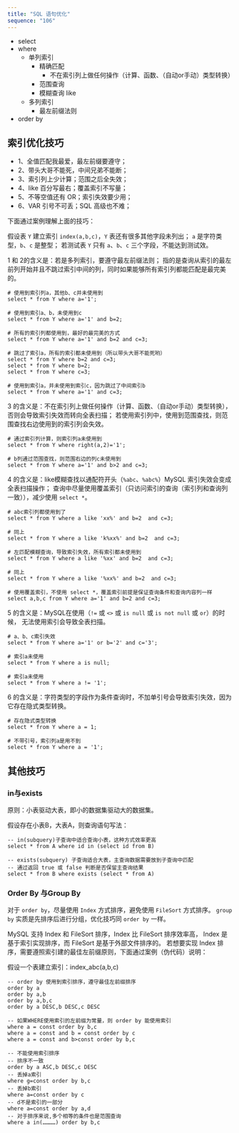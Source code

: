 ```yaml
---
title: "SQL 语句优化"
sequence: "106"
---
```


- select
- where
    - 单列索引
        - 精确匹配
            - 不在索引列上做任何操作（计算、函数、（自动or手动）类型转换）
        - 范围查询
        - 模糊查询 like
    - 多列索引
        - 最左前缀法则
- order by

## 索引优化技巧

- 1、全值匹配我最爱，最左前缀要遵守；
- 2、带头大哥不能死，中间兄弟不能断；
- 3、索引列上少计算；范围之后全失效；
- 4、like 百分写最右；覆盖索引不写量；
- 5、不等空值还有 OR；索引失效要少用；
- 6、VAR 引号不可丢；SQL 高级也不难；

下面通过案例理解上面的技巧：

假设表 `Y` 建立索引 `index(a,b,c)`，`Y` 表还有很多其他字段未列出；
`a` 是字符类型，`b`、`c` 是整型；
若测试表 `Y` 只有 `a`、`b`、`c` 三个字段，不能达到测试效。

1 和 2的含义是：若是多列索引，要遵守最左前缀法则；
指的是查询从索引的最左前列开始并且不跳过索引中间的列，同时如果能够所有索引列都能匹配是最完美的。

```text
# 使用到索引列a，其他b、c并未使用到
select * from Y where a='1';

# 使用到索引a、b，未使用到c
select * from Y where a='1' and b=2;

# 所有的索引列都使用到，最好的最完美的方式
select * from Y where a='1' and b=2 and c=3;

# 跳过了索引a，所有的索引都未使用到（所以带头大哥不能死哟）
select * from Y where b=2 and c=3;
select * from Y where b=2;
select * from Y where c=3;

# 使用到索引a，并未使用到索引c，因为跳过了中间索引b
select * from Y where a='1' and c=3;
```

3 的含义是：不在索引列上做任何操作（计算、函数、（自动or手动）类型转换），
否则会导致索引失效而转向全表扫描；
若使用索引列中，使用到范围查找，则范围查找右边使用到的索引列会失效。

```text
# 通过索引列计算，则索引列a未使用到
select * from Y where right(a,2)='1';

# b列通过范围查找，则范围右边的列c未使用到
select * from Y where a='1' and b>2 and c=3;
```

4 的含义是：like模糊查找以通配符开头（`%abc`、`%abc%`）MySQL 索引失效会变成全表扫描操作；
查询中尽量使用覆盖索引（只访问索引的查询（索引列和查询列一致）），减少使用 `select *`。

```text
# abc索引列都使用到了
select * from Y where a like 'xx%' and b=2  and c=3;

# 同上
select * from Y where a like 'k%xx%' and b=2  and c=3;

# 左匹配模糊查询，导致索引失效，所有索引都未使用到
select * from Y where a like '%xx' and b=2  and c=3;

# 同上
select * from Y where a like '%xx%' and b=2  and c=3;

# 使用覆盖索引，不使用 select *，覆盖索引前提是保证查询条件和查询内容列一样
select a,b,c from Y where a='1' and b=2 and c=3;
```

5 的含义是：MySQL在使用（`!=` 或 `<>` 或 `is null` 或 `is not null` 或 `or`）的时候，
无法使用索引会导致全表扫描。

```text
# a、b、c索引失效
select * from Y where a='1' or b='2' and c='3';

# 索引a未使用
select * from Y where a is null;

# 索引a未使用
select * from Y where a != '1';
```

6 的含义是：字符类型的字段作为条件查询时，不加单引号会导致索引失效，因为它存在隐式类型转换。

```text
# 存在隐式类型转换
select * from Y where a = 1;

# 不带引号，索引列a是用不到
select * from Y where a = '1';
```

## 其他技巧

### in与exists

原则：小表驱动大表，即小的数据集驱动大的数据集。

假设存在小表B，大表A，则查询语句写法：

```text
-- in(subquery)子查询中适合查询小表，这种方式效率更高
select * from A where id in (select id from B)

-- exists(subquery) 子查询适合大表，主查询数据需要放到子查询中匹配
-- 通过返回 true 或 false 判断是否保留主查询结果
select * from B where exists (select * from A)
```

### Order By 与Group By

对于 `order by`，尽量使用 `Index` 方式排序，避免使用 `FileSort` 方式排序。
`group by` 实质是先排序后进行分组，优化技巧同 `order by` 一样。

MySQL 支持 Index 和 FileSort 排序，Index 比 FileSort 排序效率高，
Index 是基于索引实现排序，而 FileSort 是基于外部文件排序的。
若想要实现 Index 排序，需要遵照索引建的最佳左前缀原则，下面通过案例（伪代码）说明：

假设一个表建立索引：index_abc(a,b,c)

```text
-- order by 使用到索引排序，遵守最佳左前缀排序
order by a
order by a,b
order by a,b,c
order by a DESC,b DESC,c DESC

-- 如果WHERE使用索引的左前缀为常量，则 order by 能使用索引
where a = const order by b,c
where a = const and b = const order by c
where a = const and b>const order by b,c

-- 不能使用索引排序
-- 排序不一致
order by a ASC,b DESC,c DESC 
-- 丢掉a索引
where g=const order by b,c
-- 丢掉b索引
where a=const order by c
-- d不是索引的一部分
where a=const order by a,d
-- 对于排序来说,多个相等的条件也是范围查询
where a in(…………) order by b,c
```
